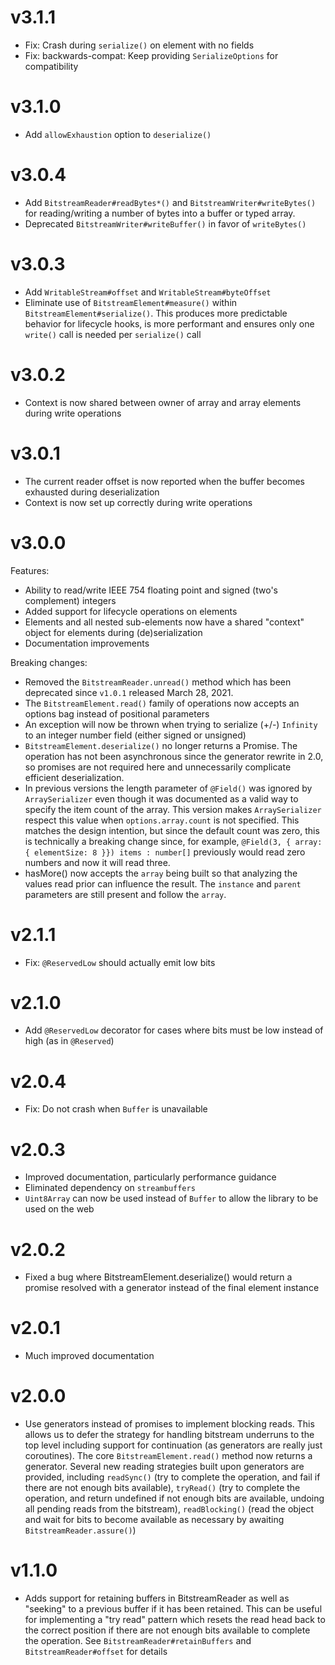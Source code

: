 # v3.1.1

- Fix: Crash during `serialize()` on element with no fields
- Fix: backwards-compat: Keep providing `SerializeOptions` for compatibility

# v3.1.0

- Add `allowExhaustion` option to `deserialize()`

# v3.0.4

- Add `BitstreamReader#readBytes*()` and `BitstreamWriter#writeBytes()` for reading/writing a number 
  of bytes into a buffer or typed array.
- Deprecated `BitstreamWriter#writeBuffer()` in favor of `writeBytes()`

# v3.0.3

- Add `WritableStream#offset` and `WritableStream#byteOffset`
- Eliminate use of `BitstreamElement#measure()` within `BitstreamElement#serialize()`. This produces more predictable
  behavior for lifecycle hooks, is more performant and ensures only one `write()` call is needed per `serialize()` 
  call

# v3.0.2

- Context is now shared between owner of array and array elements during write operations

# v3.0.1

- The current reader offset is now reported when the buffer becomes exhausted during deserialization
- Context is now set up correctly during write operations

# v3.0.0

Features:
- Ability to read/write IEEE 754 floating point and signed (two's complement) integers
- Added support for lifecycle operations on elements
- Elements and all nested sub-elements now have a shared "context" object for elements during (de)serialization
- Documentation improvements

Breaking changes:
- Removed the `BitstreamReader.unread()` method which has been deprecated since `v1.0.1` released March 28, 2021.
- The `BitstreamElement.read()` family of operations now accepts an options bag instead of positional parameters
- An exception will now be thrown when trying to serialize (+/-) `Infinity` to an integer number field (either signed 
  or unsigned)
- `BitstreamElement.deserialize()` no longer returns a Promise. The operation has not been asynchronous since the 
  generator rewrite in 2.0, so promises are not required here and unnecessarily complicate efficient deserialization.
- In previous versions the length parameter of `@Field()` was ignored by `ArraySerializer` even though it was documented
  as a valid way to specify the item count of the array. This version makes `ArraySerializer` respect this value when
  `options.array.count` is not specified. This matches the design intention, but since the default count was zero, this 
  is technically a breaking change since, for example, `@Field(3, { array: { elementSize: 8 }}) items : number[]` 
  previously would read zero numbers and now it will read three.
- hasMore() now accepts the `array` being built so that analyzing the values read prior can influence the result. The 
  `instance` and `parent` parameters are still present and follow the `array`.
  
# v2.1.1
- Fix: `@ReservedLow` should actually emit low bits 

# v2.1.0
- Add `@ReservedLow` decorator for cases where bits must be low instead of high (as in `@Reserved`)

# v2.0.4
- Fix: Do not crash when `Buffer` is unavailable

# v2.0.3
- Improved documentation, particularly performance guidance
- Eliminated dependency on `streambuffers`
- `Uint8Array` can now be used instead of `Buffer` to allow the library to be used on the web

# v2.0.2
- Fixed a bug where BitstreamElement.deserialize() would return a promise resolved with a generator instead of 
  the final element instance

# v2.0.1
- Much improved documentation

# v2.0.0

- Use generators instead of promises to implement blocking reads. This allows us to defer the strategy for handling 
  bitstream underruns to the top level including support for continuation (as generators are really just coroutines).
  The core `BitstreamElement.read()` method now returns a generator.
  Several new reading strategies built upon generators are provided, including `readSync()` (try to complete the 
  operation, and fail if there are not enough bits available), `tryRead()` (try to complete the operation, and return 
  undefined if not enough bits are available, undoing all pending reads from the bitstream), `readBlocking()` (read the 
  object and wait for bits to become available as necessary by awaiting `BitstreamReader.assure()`)

# v1.1.0

- Adds support for retaining buffers in BitstreamReader as well as "seeking" to a previous buffer if it has been retained. 
  This can be useful for implementing a "try read" pattern which resets the read head back to the correct position if there
  are not enough bits available to complete the operation. See `BitstreamReader#retainBuffers` and `BitstreamReader#offset` 
  for details